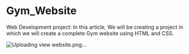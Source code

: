 # Gym_Website
Web Development project: In this article, We will be creating a project in which we will create a complete Gym website using HTML and CSS.

![Uploading view website.png…]()
